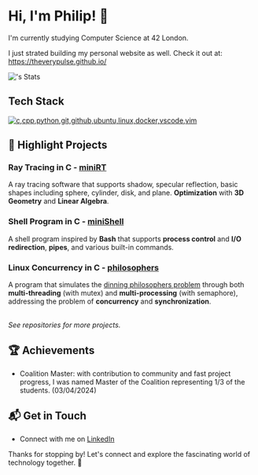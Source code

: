 # Hi, I'm Philip! 👋

I'm currently studying Computer Science at 42 London.

I just strated building my personal website as well. Check it out at: https://theverypulse.github.io/

![<username>'s Stats](https://github-readme-stats.vercel.app/api?username=theVeryPulse&theme=vue-dark&show_icons=true&hide_border=true&count_private=true)


## Tech Stack
[![c,cpp,python,git,github,ubuntu,linux,docker,vscode,vim](https://skillicons.dev/icons?i=c,cpp,python,git,github,html,css,ubuntu,linux,vscode,docker,vim)](https://skillicons.dev)


## 🌱 Highlight Projects

### Ray Tracing in C - [miniRT](https://github.com/theVeryPulse/miniRT)
A ray tracing software that supports shadow, specular reflection, basic shapes including sphere, cylinder, disk, and plane. **Optimization** with **3D Geometry** and **Linear Algebra**.

### Shell Program in C - [miniShell](https://github.com/theVeryPulse/Minishell)
 A shell program inspired by **Bash** that supports **process control** and **I/O redirection**, **pipes**, and various built-in commands.

### Linux Concurrency in C - [philosophers](https://github.com/theVeryPulse/philosophers)
A program that simulates the [dinning philosophers problem](https://en.wikipedia.org/wiki/Dining_philosophers_problem) through both **multi-threading** (with mutex) and **multi-processing** (with semaphore), addressing the problem of **concurrency** and **synchronization**.

<br>*See repositories for more projects.*

## 🏆 Achievements

- Coalition Master: with contribution to community and fast project progress, I was named Master of the Coalition representing 1/3 of the students. (03/04/2024)


## 📬 Get in Touch

- Connect with me on [LinkedIn](https://www.linkedin.com/in/junhaoran-philip-li/)

Thanks for stopping by! Let's connect and explore the fascinating world of technology together. 🚀

<!--

Here are some ideas to get you started:

- 🔭 I’m currently working on ...
- 🌱 I’m currently learning ...
- 👯 I’m looking to collaborate on ...
- 🤔 I’m looking for help with ...
- 💬 Ask me about ...
- 📫 How to reach me: ...
- 😄 Pronouns: ...
- ⚡ Fun fact: ...
-->

